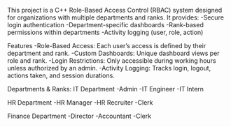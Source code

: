 This project is a C++ Role-Based Access Control (RBAC) system designed for organizations with multiple departments and ranks.
It provides:
-Secure login authentication
-Department-specific dashboards
-Rank-based permissions within departments
-Activity logging (user, role, action)

Features
-Role-Based Access: Each user’s access is defined by their department and rank.
-Custom Dashboards: Unique dashboard views per role and rank.
-Login Restrictions: Only accessible during working hours unless authorized by an admin.
-Activity Logging: Tracks login, logout, actions taken, and session durations.

Departments & Ranks:
IT Department
-Admin
-IT Engineer
-IT Intern

HR Department
-HR Manager
-HR Recruiter
-Clerk

Finance Department
-Director
-Accountant
-Clerk
